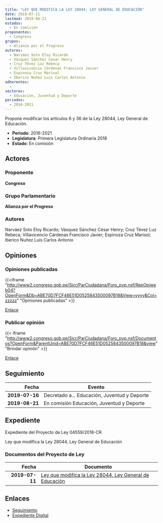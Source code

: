 ```yaml
---
title: "LEY QUE MODIFICA LA LEY 28044, LEY GENERAL DE EDUCACIÓN"
date: 2019-07-11
lastmod: 2019-08-21
estados: 
  - En comisión
proponentes: 
  - Congreso
grupos: 
  - Alianza por el Progreso
autores: 
  - Narváez Soto Eloy Ricardo
  - Vásquez Sánchez César Henry
  - Cruz Tévez Luz Rebeca
  - Villavicencio Cárdenas Francisco Javier
  - Espinoza Cruz Marisol
  - Iberico Nuñez Luis Carlos Antonio
adherentes: 
  - 
sectores: 
  - Educación, Juventud y Deporte
periodos: 
  - 2016-2021
---
```


Propone modificar los artículos 6 y 36 de la Ley 28044, Ley General de Educación.

- **Periodo**: 2016-2021
- **Legislatura**: Primera Legislatura Ordinaria 2018
- **Estado**: En comisión

## Actores

### Proponente

**Congreso**

### Grupo Parlamentario

**Alianza por el Progreso**

### Autores

Narváez Soto Eloy Ricardo; Vásquez Sánchez César Henry; Cruz Tévez Luz Rebeca; Villavicencio Cárdenas Francisco Javier; Espinoza Cruz Marisol; Iberico Nuñez Luis Carlos Antonio


## Opiniones

### Opiniones publicadas

{{<iframe "http://www2.congreso.gob.pe/Sicr/ParCiudadana/Foro_pvp.nsf/RepOpiweb04?OpenForm&Db=ABE70D7FCF46E51D0525843500097B18&View=yyyy&Col=zzzzz" "Opiniones publicadas" >}}

[Enlace](http://www2.congreso.gob.pe/Sicr/ParCiudadana/Foro_pvp.nsf/RepOpiweb04?OpenForm&Db=ABE70D7FCF46E51D0525843500097B18&View=yyyy&Col=zzzzz)
### Publicar opinión

{{< iframe "http://www2.congreso.gob.pe/Sicr/ParCiudadana/Foro_pvp.nsf/Documentos?OpenForm&ParentUnid=ABE70D7FCF46E51D0525843500097B18&view" "Brindar opinión" >}}

[Enlace](http://www2.congreso.gob.pe/Sicr/ParCiudadana/Foro_pvp.nsf/Documentos?OpenForm&ParentUnid=ABE70D7FCF46E51D0525843500097B18&view)

## Seguimiento

| Fecha | Evento |
|------:|--------|
| **2019-07-16** | Decretado a... Educación, Juventud y Deporte|
| **2019-08-21** | En comisión Educación, Juventud y Deporte|


## Expediente

Expediente del Proyecto de Ley 04559/2018-CR

Ley que modifica la Ley 28044, Ley General de Educación


### Documentos del Proyecto de Ley

| Fecha | Documento |
|------:|--------|
| **2019-07-11** | [Ley que modifica la Ley 28044, Ley General de Educación](http://www.leyes.congreso.gob.pe/Documentos/2016_2021/Proyectos_de_Ley_y_de_Resoluciones_Legislativas/PL0455920190711.pdf) |

## Enlaces 

- [Seguimiento](http://www2.congreso.gob.pehttp://www2.congreso.gob.pe/Sicr/TraDocEstProc/CLProLey2016.nsf/f7fff46988ca05b1052578e100829cc7/4dccea7cbd1d54bd05258435007d64cd?OpenDocument)
- [Expediente Digital](http://www2.congreso.gob.pehttp://www2.congreso.gob.pe/Sicr/TraDocEstProc/CLProLey2016.nsf/f7fff46988ca05b1052578e100829cc7/4dccea7cbd1d54bd05258435007d64cd?OpenDocument&Click=05257FB7005EB655.eb71d0cf91d8294e05256cdf006b5706/$Body/0.1C6C)
